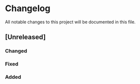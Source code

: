 # Changelog
All notable changes to this project will be documented in this file.


## [Unreleased]
### Changed
### Fixed
### Added


